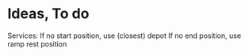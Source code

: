 # Ideas, To do

Services:
If no start position, use (closest) depot
If no end position, use ramp rest position
